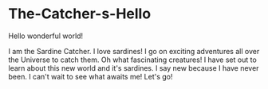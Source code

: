 # The-Catcher-s-Hello

Hello wonderful world!

I am the Sardine Catcher. I love sardines! I go on exciting adventures all over the Universe to catch them. Oh what fascinating creatures! I have set out to learn about this new world and it's sardines. I say new because I have never been. I can't wait to see what awaits me! Let's go!
